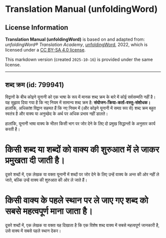 # Translation Manual (unfoldingWord)

## License Information

**Translation Manual (unfoldingWord)** is based on and adapted from: _unfoldingWord® Translation Academy_, [unfoldingWord](https://unfoldingword.org/utw), 2022, which is licensed under a [CC BY-SA 4.0 license](https://creativecommons.org/licenses/by-sa/4.0/legalcode.en).

This markdown version (created `2025-10-16`) is provided under the same license.



--------------------------------

## शब्द क्रम (id: 799941)

विद्वानों के बीच कोइने यूनानी को एक भाषा के रूप में मानक शब्द क्रम के बारे में कोई सर्वसम्मति नहीं है। यह सुझाव दिया गया है कि नए नियम में सामान्य शब्द क्रम है: **संयोजन\-क्रिया\-कर्ता\-वस्तु\-संशोधक।** हालांकि, अधिकांश विद्वान सहमत हैं कि नए नियम में (और कोइने यूनानी में समग्र रूप से) शब्द क्रम बहुत स्वतंत्र है और वाक्य या अनुच्छेद के अर्थ पर अधिक प्रभाव नहीं डालते।

हालांकि, यूनानी भाषा वाक्य के भीतर किसी भाग पर जोर देने के लिए दो प्रमुख सिद्धान्तों के अनुसार कार्य करती है।

किसी शब्द या शब्दों को वाक्य की शुरुआत में ले जाकर प्रमुखता दी जाती है।
=======================================================================

दूसरे शब्दों में, एक लेखक या वक्ता यूनानी में शब्दों पर जोर देने के लिए उन्हें वाक्य के अन्त की ओर नहीं ले जाते, बल्कि उन्हें वाक्य की शुरुआत की ओर ले जाते हैं।

किसी वाक्य के पहले स्थान पर ले जाए गए शब्द को सबसे महत्वपूर्ण माना जाता है।
===========================================================================

दूसरे शब्दों में, एक लेखक या वक्ता यह दिखाता है कि एक विशेष शब्द वाक्य में सबसे महत्वपूर्ण जानकारी है, उसे वाक्य में सबसे पहले स्थान देकर। 



